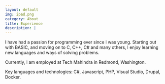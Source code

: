 ```yaml
---
layout: default
img: ipad.png
category: About
title: Experience
description: |
---
```

  I have had a passion for programming ever since I was young.  Starting out with BASIC, and moving on to C, C++, C# and many others, I enjoy learning new languages and ways of solving problems.
  
  Currently, I am employed at Tech Mahindra in Redmond, Washington.  
  
  Key languages and technologies: C#, Javascript, PHP, Visual Studio, Drupal, Docker.
